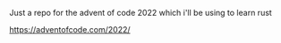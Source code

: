 Just a repo for the advent of code 2022 which i'll be using to learn rust

https://adventofcode.com/2022/